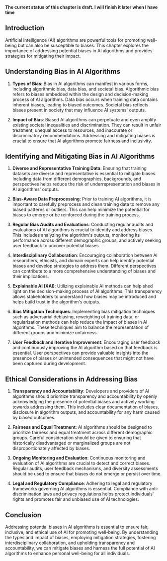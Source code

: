 **The current status of this chapter is draft. I will finish it later when I have time**

Introduction
------------

Artificial intelligence (AI) algorithms are powerful tools for promoting well-being but can also be susceptible to biases. This chapter explores the importance of addressing potential biases in AI algorithms and provides strategies for mitigating their impact.

Understanding Bias in AI Algorithms
-----------------------------------

1. **Types of Bias**: Bias in AI algorithms can manifest in various forms, including algorithmic bias, data bias, and societal bias. Algorithmic bias refers to biases embedded within the design and decision-making process of AI algorithms. Data bias occurs when training data contains inherent biases, leading to biased outcomes. Societal bias reflects biases present in society that may influence AI systems' outputs.

2. **Impact of Bias**: Biased AI algorithms can perpetuate and even amplify existing societal inequalities and discrimination. They can result in unfair treatment, unequal access to resources, and inaccurate or discriminatory recommendations. Addressing and mitigating biases is crucial to ensure that AI algorithms promote fairness and inclusivity.

Identifying and Mitigating Bias in AI Algorithms
------------------------------------------------

1. **Diverse and Representative Training Data**: Ensuring that training datasets are diverse and representative is essential to mitigate biases. Including data from different demographics, backgrounds, and perspectives helps reduce the risk of underrepresentation and biases in AI algorithms' outputs.

2. **Bias-Aware Data Preprocessing**: Prior to training AI algorithms, it is important to carefully preprocess and clean training data to remove any biased patterns or outliers. This can help minimize the potential for biases to emerge or be reinforced during the training process.

3. **Regular Bias Audits and Evaluations**: Conducting regular audits and evaluations of AI algorithms is crucial to identify and address biases. This includes analyzing the algorithm's outputs, monitoring its performance across different demographic groups, and actively seeking user feedback to uncover potential biases.

4. **Interdisciplinary Collaboration**: Encouraging collaboration between AI researchers, ethicists, and domain experts can help identify potential biases and develop strategies to address them. Different perspectives can contribute to a more comprehensive understanding of biases and their implications.

5. **Explainable AI (XAI)**: Utilizing explainable AI methods can help shed light on the decision-making process of AI algorithms. This transparency allows stakeholders to understand how biases may be introduced and helps build trust in the algorithm's outputs.

6. **Bias Mitigation Techniques**: Implementing bias mitigation techniques such as adversarial debiasing, reweighting of training data, or regularization methods can help reduce the impact of biases in AI algorithms. These techniques aim to balance the representation of different groups and minimize unfairness.

7. **User Feedback and Iterative Improvement**: Encouraging user feedback and continuously improving the AI algorithm based on that feedback is essential. User perspectives can provide valuable insights into the presence of biases or unintended consequences that might not have been captured during development.

Ethical Considerations in Addressing Bias
-----------------------------------------

1. **Transparency and Accountability**: Developers and providers of AI algorithms should prioritize transparency and accountability by openly acknowledging the presence of potential biases and actively working towards addressing them. This includes clear documentation of biases, disclosure in algorithm outputs, and accountability for any harm caused by biased outcomes.

2. **Fairness and Equal Treatment**: AI algorithms should be designed to prioritize fairness and equal treatment across different demographic groups. Careful consideration should be given to ensuring that historically disadvantaged or marginalized groups are not disproportionately affected by biases.

3. **Ongoing Monitoring and Evaluation**: Continuous monitoring and evaluation of AI algorithms are crucial to detect and correct biases. Regular audits, user feedback mechanisms, and diversity assessments should be used to ensure that biases do not emerge or persist over time.

4. **Legal and Regulatory Compliance**: Adhering to legal and regulatory frameworks governing AI algorithms is essential. Compliance with anti-discrimination laws and privacy regulations helps protect individuals' rights and promotes fair and unbiased use of AI technologies.

Conclusion
----------

Addressing potential biases in AI algorithms is essential to ensure fair, inclusive, and ethical use of AI for promoting well-being. By understanding the types and impact of biases, employing mitigation strategies, fostering interdisciplinary collaboration, and upholding transparency and accountability, we can mitigate biases and harness the full potential of AI algorithms to enhance personal well-being for all individuals.

